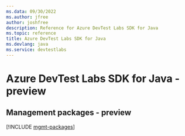 ```yaml
---
ms.data: 09/30/2022
ms.author: jfree
author: joshfree
description: Reference for Azure DevTest Labs SDK for Java
ms.topic: reference
title: Azure DevTest Labs SDK for Java
ms.devlang: java
ms.service: devtestlabs
---
```

# Azure DevTest Labs SDK for Java - preview

## Management packages - preview
[!INCLUDE [mgmt-packages](devtest-labs-mgmt-index.md)]